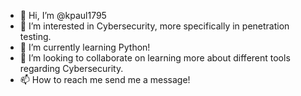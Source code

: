 - 👋 Hi, I’m @kpaul1795
- 👀 I’m interested in Cybersecurity, more specifically in penetration testing.
- 🌱 I’m currently learning Python!
- 💞️ I’m looking to collaborate on learning more about different tools regarding Cybersecurity.
- 📫 How to reach me send me a message!

<!---
kpaul1795/kpaul1795 is a ✨ special ✨ repository because its `README.md` (this file) appears on your GitHub profile.
You can click the Preview link to take a look at your changes.
--->
